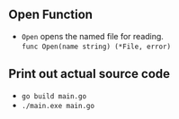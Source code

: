 ## Open Function

- `Open` opens the named file for reading. <br>
  `func Open(name string) (*File, error)`

## Print out actual source code

- `go build main.go`
- `./main.exe main.go`
